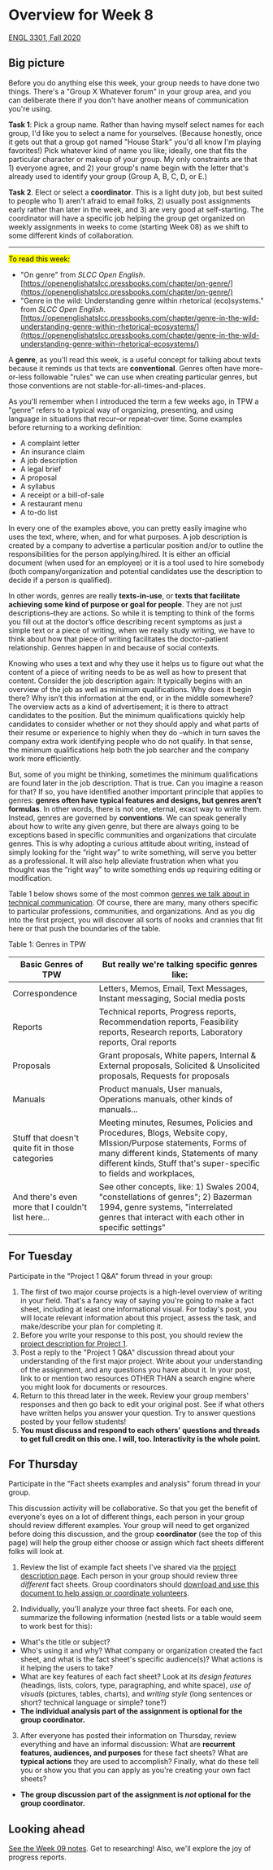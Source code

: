# Overview for Week 8

[ENGL 3301, Fall 2020](calendar.html)

## Big picture

Before you do anything else this week, your group needs to have done two things. There's a "Group X Whatever forum" in your group area, and you can deliberate there if you don't have another means of communication you're using.

**Task 1**: Pick a group name. Rather than having myself select names for each group, I'd like you to select a name for yourselves. (Because honestly, once it gets out that a group got named "House Stark" you'd all know I'm playing favorites!) Pick whatever kind of name you like; ideally, one that fits the particular character or makeup of your group. My only constraints are that 1) everyone agree, and 2) your group's name begin with the letter that's already used to identify your group (Group A, B, C, D, or E.)

**Task 2**. Elect or select a **coordinator**. This is a light duty job, but best suited to people who 1) aren't afraid to email folks,  2) usually post assignments early rather than later in the week, and 3) are very good at self-starting. The coordinator will have a specific job helping the group get organized on weekly assignments in weeks to come (starting Week 08) as we shift to some different kinds of collaboration.

<hr>

<mark>To read this week:</mark>

  - &quot;On genre&quot; from _SLCC Open English_. [https://openenglishatslcc.pressbooks.com/chapter/on-genre/](https://openenglishatslcc.pressbooks.com/chapter/on-genre/)
  - &quot;Genre in the wild: Understanding genre within rhetorical (eco)systems.&quot; from _SLCC Open English_. [https://openenglishatslcc.pressbooks.com/chapter/genre-in-the-wild-understanding-genre-within-rhetorical-ecosystems/](https://openenglishatslcc.pressbooks.com/chapter/genre-in-the-wild-understanding-genre-within-rhetorical-ecosystems/)

A **genre**, as you'll read this week, is a useful concept for talking about texts because it reminds us that texts are **conventional**. Genres often have more-or-less followable &quot;rules&quot; we can use when creating particular genres, but those conventions are not stable-for-all-times-and-places.

As you'll remember when I introduced the term a few weeks ago, in TPW a "genre” refers to a typical way of organizing, presenting, and using language in situations that recur–or repeat–over time. Some examples before returning to a working definition:

- A complaint letter
- An insurance claim
- A job description
- A legal brief
- A proposal
- A syllabus
- A receipt or a bill-of-sale
- A restaurant menu
- A to-do list

In every one of the examples above, you can pretty easily imagine who uses the text, where, when, and for what purposes. A job description is created by a company to advertise a particular position and/or to outline the responsibilities for the person applying/hired. It is either an official document (when used for an employee) or it is a tool used to hire somebody (both company/organization and potential candidates use the description to decide if a person is qualified).

In other words, genres are really **texts-in-use**, or **texts that facilitate achieving some kind of purpose or goal for people**. They are not just descriptions–they are actions. So while it is tempting to think of the forms you fill out at the doctor’s office describing recent symptoms as just a simple text or a piece of writing, when we really study writing, we have to think about how that piece of writing facilitates the doctor-patient relationship. Genres happen in and because of social contexts.

Knowing who uses a text and why they use it helps us to figure out what the content of a piece of writing needs to be as well as how to present that content. Consider the job description again: It typically begins with an overview of the job as well as minimum qualifications. Why does it begin there? Why isn’t this information at the end, or in the middle somewhere? The overview acts as a kind of advertisement; it is there to attract candidates to the position. But the minimum qualifications quickly help candidates to consider whether or not they should apply and what parts of their resume or experience to highly when they do –which in turn saves the company extra work identifying people who do not qualify. In that sense, the minimum qualifications help both the job searcher and the company work more efficiently.

But, some of you might be thinking, sometimes the minimum qualifications are found later in the job description. That is true. Can you imagine a reason for that? If so, you have identified another important principle that applies to genres: **genres often have typical features and designs, but genres aren’t formulas**. In other words, there is not one, eternal, exact way to write them. Instead, genres are governed by **conventions**. We can speak generally about how to write any given genre, but there are always going to be exceptions based in specific communities and organizations that circulate genres. This is why adopting a curious attitude about writing, instead of simply looking for the “right way” to write something, will serve you better as a professional. It will also help alleviate frustration when what you thought was the “right way” to write something ends up requiring editing or modification.

Table 1 below shows some of the most common [genres we talk about in technical communication](https://genreacrossborders.org/research/technical-communication). Of course, there are many, many others specific to particular professions, communities, and organizations. And as you dig into the first project, you will discover all sorts of nooks and crannies that fit here or that push the boundaries of the table.

Table 1: Genres in TPW

| Basic Genres of TPW | But really we're talking specific genres like: |
|---|---|
| Correspondence | Letters, Memos, Email, Text Messages, Instant messaging, Social media posts |
| Reports | Technical reports, Progress reports, Recommendation reports, Feasibility reports, Research reports, Laboratory reports, Oral reports |
| Proposals | Grant proposals, White papers, Internal & External proposals, Solicited & Unsolicited proposals, Requests for proposals |
| Manuals | Product manuals, User manuals, Operations manuals, other kinds of manuals... |
| Stuff that doesn't quite fit in those categories | Meeting minutes, Resumes, Policies and Procedures, Blogs, Website copy, MIssion/Purpose statements, Forms of many different kinds, Statements of many different kinds, Stuff that's super-specific to fields and workplaces, |
| And there's even more that I couldn't list here... |  See other concepts, like: 1) Swales 2004, "constellations of genres"; 2) Bazerman 1994, genre systems, "interrelated genres that interact with each other in specific settings" |

## For Tuesday

Participate in the &quot;Project 1 Q&amp;A&quot; forum thread in your group:

  1. The first of two major course projects is a high-level overview of writing in your field. That's a fancy way of saying you're going to make a fact sheet, including at least one informational visual. For today&#39;s post, you will locate relevant information about this project, assess the task, and make/describe your plan for completing it.
  2. Before you write your response to this post, you should review the [project description for Project 1](https://cdmandrews.github.io/3301/project-1).
  3. Post a reply to the &quot;Project 1 Q&amp;A&quot; discussion thread about your understanding of the first major project. Write about your understanding of the assignment, and any questions you have about it. In your post, link to or mention two resources OTHER THAN a search engine where you might look for documents or resources.
  4. Return to this thread later in the week. Review your group members&#39; responses and then go back to edit your original post. See if what others have written helps you answer your question. Try to answer questions posted by your fellow students!
  5. **You must discuss and respond to each others' questions and threads to get full credit on this one. I will, too. Interactivity is the whole point.**

## For Thursday

Participate in the "Fact sheets examples and analysis" forum thread in your group.

This discussion activity will be collaborative. So that you get the benefit of everyone's eyes on a lot of different things, each person in your group should review different examples. Your group will need to get organized before doing this discussion, and the group **coordinator** (see the top of this page) will help the group either choose or assign which fact sheets different folks will look at.

1. Review the list of example fact sheets I've shared via the [project description page](https://cdmandrews.github.io/3301/project-1#fact-sheets-and-infographics-from-around-the-web). Each person in your group should review three *different* fact sheets. Group coordinators should [download and use this document to help assign or coordinate volunteers](https://cdmandrews.github.io/3301/archive/factsheet-grouplist.docx).

2. Individually, you'll analyze your three fact sheets. For each one, summarize the following information (nested lists or a table would seem to work best for this):
  - What's the title or subject?
  - Who's using it and why? What company or organization created the fact sheet, and what is the fact sheet's specific audience(s)? What actions is it helping the users to take?
  - What are key features of each fact sheet? Look at its *design features* (headings, lists, colors, type, paragraphing, and white space), *use of visuals* (pictures, tables, charts), and *writing style* (long sentences or short? technical language or simple? tone?)
  - **The individual analysis part of the assignment is optional for the group coordinator.**

3. After everyone has posted their information on Thursday, review everything and have an informal discussion: What are **recurrent features, audiences, and purposes** for these fact sheets? What are **typical actions** they are used to accomplish? Finally, what do these tell you or show you that you can apply as you're creating your own fact sheets?
 - **The group discussion part of the assignment is *not* optional for the group coordinator.**

## Looking ahead

[See the Week 09 notes](week-09-notes). Get to researching! Also, we'll explore the joy of progress reports.
